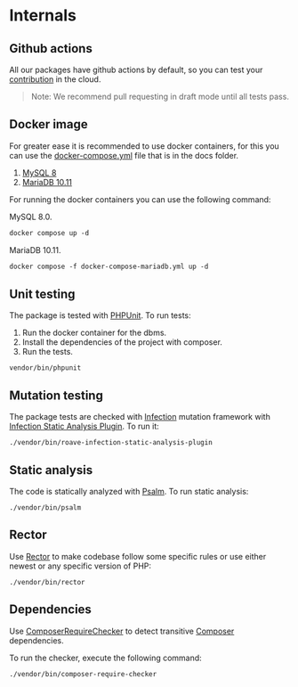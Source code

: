# Internals

## Github actions

All our packages have github actions by default, so you can test your [contribution](https://github.com/yiisoft/db-sqlite/blob/master/.github/CONTRIBUTING.md) in the cloud.

> Note: We recommend pull requesting in draft mode until all tests pass.

## Docker image

For greater ease it is recommended to use docker containers, for this you can use the [docker-compose.yml](https://docs.docker.com/compose/compose-file/) file that is in the docs folder.

1. [MySQL 8](../../../docker-compose.yml)
2. [MariaDB 10.11](../../../docker-compose-mariadb.yml)

For running the docker containers you can use the following command:

MySQL 8.0.

```dockerfile
docker compose up -d
```

MariaDB 10.11.

```dockerfile
docker compose -f docker-compose-mariadb.yml up -d
```

## Unit testing

The package is tested with [PHPUnit](https://phpunit.de/). To run tests:

1. Run the docker container for the dbms.
2. Install the dependencies of the project with composer.
3. Run the tests.

```shell
vendor/bin/phpunit
```

## Mutation testing

The package tests are checked with [Infection](https://infection.github.io/) mutation framework with
[Infection Static Analysis Plugin](https://github.com/Roave/infection-static-analysis-plugin). To run it:

```shell
./vendor/bin/roave-infection-static-analysis-plugin
```

## Static analysis

The code is statically analyzed with [Psalm](https://psalm.dev/). To run static analysis:

```shell
./vendor/bin/psalm
```

## Rector

Use [Rector](https://github.com/rectorphp/rector) to make codebase follow some specific rules or
use either newest or any specific version of PHP:

```shell
./vendor/bin/rector
```

## Dependencies

Use [ComposerRequireChecker](https://github.com/maglnet/ComposerRequireChecker) to detect transitive
[Composer](https://getcomposer.org) dependencies.

To run the checker, execute the following command:

```shell
./vendor/bin/composer-require-checker
```

